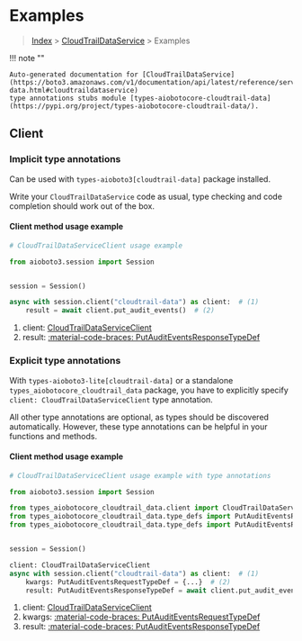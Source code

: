 # Examples

> [Index](../README.md) > [CloudTrailDataService](./README.md) > Examples

!!! note ""

    Auto-generated documentation for [CloudTrailDataService](https://boto3.amazonaws.com/v1/documentation/api/latest/reference/services/cloudtrail-data.html#cloudtraildataservice)
    type annotations stubs module [types-aiobotocore-cloudtrail-data](https://pypi.org/project/types-aiobotocore-cloudtrail-data/).

## Client

### Implicit type annotations

Can be used with `types-aioboto3[cloudtrail-data]` package installed.

Write your `CloudTrailDataService` code as usual,
type checking and code completion should work out of the box.



#### Client method usage example

```python
# CloudTrailDataServiceClient usage example

from aioboto3.session import Session


session = Session()

async with session.client("cloudtrail-data") as client:  # (1)
    result = await client.put_audit_events()  # (2)
```

1. client: [CloudTrailDataServiceClient](./client.md)
2. result: [:material-code-braces: PutAuditEventsResponseTypeDef](./type_defs.md#putauditeventsresponsetypedef)






### Explicit type annotations

With `types-aioboto3-lite[cloudtrail-data]`
or a standalone `types_aiobotocore_cloudtrail_data` package, you have to explicitly specify
`client: CloudTrailDataServiceClient` type annotation.

All other type annotations are optional, as types should be discovered automatically.
However, these type annotations can be helpful in your functions and methods.


#### Client method usage example

```python
# CloudTrailDataServiceClient usage example with type annotations

from aioboto3.session import Session

from types_aiobotocore_cloudtrail_data.client import CloudTrailDataServiceClient
from types_aiobotocore_cloudtrail_data.type_defs import PutAuditEventsResponseTypeDef
from types_aiobotocore_cloudtrail_data.type_defs import PutAuditEventsRequestTypeDef


session = Session()

client: CloudTrailDataServiceClient
async with session.client("cloudtrail-data") as client:  # (1)
    kwargs: PutAuditEventsRequestTypeDef = {...}  # (2)
    result: PutAuditEventsResponseTypeDef = await client.put_audit_events(**kwargs)  # (3)
```

1. client: [CloudTrailDataServiceClient](./client.md)
2. kwargs: [:material-code-braces: PutAuditEventsRequestTypeDef](./type_defs.md#putauditeventsrequesttypedef)
3. result: [:material-code-braces: PutAuditEventsResponseTypeDef](./type_defs.md#putauditeventsresponsetypedef)






